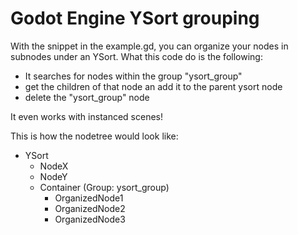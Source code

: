 # Godot Engine YSort grouping

With the snippet in the example.gd, you can organize your nodes in subnodes under an YSort. What this code do is the following:
- It searches for nodes within the group "ysort_group"
- get the children of that node an add it to the parent ysort node
- delete the "ysort_group" node

It even works with instanced scenes!

This is how the nodetree would look like:

- YSort
  - NodeX
  - NodeY
  - Container (Group: ysort_group)
    - OrganizedNode1
    - OrganizedNode2
    - OrganizedNode3
